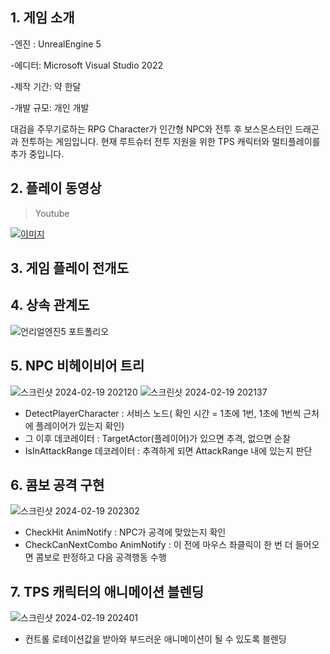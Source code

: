 ## 1. 게임 소개

-엔진 : UnrealEngine 5

-에디터: Microsoft Visual Studio 2022

-제작 기간: 약 한달

-개발 규모: 개인 개발

대검을 주무기로하는 RPG Character가 인간형 NPC와 전투 후 보스몬스터인 드래곤과 전투하는 게임입니다.
현재 루트슈터 전투 지원을 위한 TPS 캐릭터와 멀티플레이를 추가 중입니다.

## 2. 플레이 동영상

>Youtube

[![이미지](http://img.youtube.com/vi/JAWqFXuF3xc/0.jpg)](https://www.youtube.com/watch?v=JAWqFXuF3xc)

## 3. 게임 플레이 전개도 


## 4. 상속 관계도
![언리얼엔진5 포트폴리오](https://github.com/kazzha/SwordOrGun/assets/137769077/bf5431e1-0459-40df-9dfe-a62f7ef9fcab)

## 5. NPC 비헤이비어 트리
![스크린샷 2024-02-19 202120](https://github.com/kazzha/SwordOrGun/assets/137769077/a5671c5b-8115-4887-bc37-7ca0811266be)
![스크린샷 2024-02-19 202137](https://github.com/kazzha/SwordOrGun/assets/137769077/b7680041-45c2-4ff7-9d96-b06936ab6bf0)
* DetectPlayerCharacter : 서비스 노드( 확인 시간 = 1초에 1번, 1초에 1번씩 근처에 플레이어가 있는지 확인)
* 그 이후 데코레이터 : TargetActor(플레이어)가 있으면 추격, 없으면 순찰
* IsInAttackRange 데코레이터 : 추격하게 되면 AttackRange 내에 있는지 판단

## 6. 콤보 공격 구현
![스크린샷 2024-02-19 202302](https://github.com/kazzha/SwordOrGun/assets/137769077/e9a1d225-5f14-44d4-b3d5-bd6ef9e05321)

* CheckHit AnimNotify : NPC가 공격에 맞았는지 확인
* CheckCanNextCombo AnimNotify : 이 전에 마우스 좌클릭이 한 번 더 들어오면 콤보로 판정하고 다음 공격행동 수행

## 7. TPS 캐릭터의 애니메이션 블렌딩
![스크린샷 2024-02-19 202401](https://github.com/kazzha/SwordOrGun/assets/137769077/4c5044d7-5e80-42ab-bdaf-f8d7a3b06966)
* 컨트롤 로테이션값을 받아와 부드러운 애니메이션이 될 수 있도록 블렌딩
